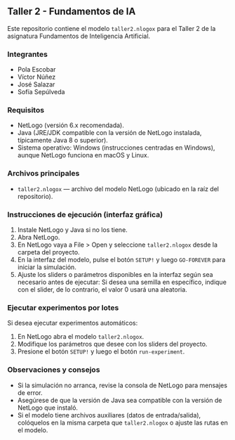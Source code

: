 ## Taller 2 - Fundamentos de IA

Este repositorio contiene el modelo `taller2.nlogox` para el Taller 2 de la asignatura Fundamentos de Inteligencia Artificial.

### Integrantes

- Pola Escobar
- Víctor Núñez
- José Salazar
- Sofía Sepúlveda

### Requisitos

- NetLogo (versión 6.x recomendada).
- Java (JRE/JDK compatible con la versión de NetLogo instalada, típicamente Java 8 o superior).
- Sistema operativo: Windows (instrucciones centradas en Windows), aunque NetLogo funciona en macOS y Linux.

### Archivos principales

- `taller2.nlogox` — archivo del modelo NetLogo (ubicado en la raíz del repositorio).

### Instrucciones de ejecución (interfaz gráfica)

1. Instale NetLogo y Java si no los tiene.
2. Abra NetLogo.
3. En NetLogo vaya a File > Open y seleccione `taller2.nlogox` desde la carpeta del proyecto.
4. En la interfaz del modelo, pulse el botón `SETUP!` y luego `GO-FOREVER` para iniciar la simulación.
5. Ajuste los sliders o parámetros disponibles en la interfaz según sea necesario antes de ejecutar: Si desea una semilla en específico, indique con el slider, de lo contrario, el valor 0 usará una aleatoria.

### Ejecutar experimentos por lotes

Si desea ejecutar experimentos automáticos:

1. En NetLogo abra el modelo `taller2.nlogox`.
2. Modifique los parámetros que desee con los sliders del proyecto.
3. Presione el botón `SETUP!` y luego el botón `run-experiment`.

### Observaciones y consejos

- Si la simulación no arranca, revise la consola de NetLogo para mensajes de error.
- Asegúrese de que la versión de Java sea compatible con la versión de NetLogo que instaló.
- Si el modelo tiene archivos auxiliares (datos de entrada/salida), colóquelos en la misma carpeta que `taller2.nlogox` o ajuste las rutas en el modelo.


